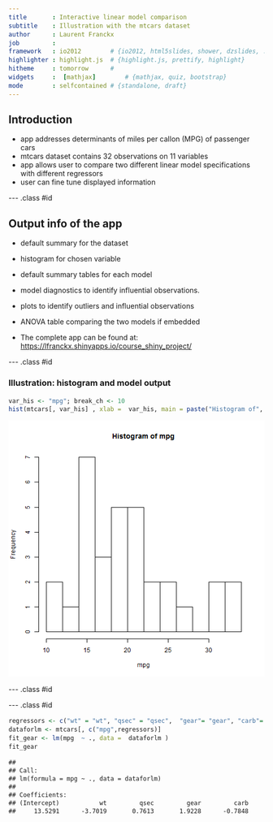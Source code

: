 ```yaml
---
title       : Interactive linear model comparison
subtitle    : Illustration with the mtcars dataset
author      : Laurent Franckx 
job         : 
framework   : io2012        # {io2012, html5slides, shower, dzslides, ...}
highlighter : highlight.js  # {highlight.js, prettify, highlight}
hitheme     : tomorrow      # 
widgets     :  [mathjax]        # {mathjax, quiz, bootstrap}
mode        : selfcontained # {standalone, draft}
---
```



## Introduction

- app addresses  determinants of  miles per callon (MPG) of passenger cars 
- mtcars dataset contains 32 observations on 11 variables
- app allows user to compare two different linear model specifications with different regressors
- user can fine tune displayed information

--- .class #id 


## Output info of the app

- default summary for the dataset

- histogram for chosen variable

- default summary tables for each model

- model diagnostics  to identify influential observations.

- plots to identify outliers and influential observations 

- ANOVA table comparing the two models if embedded 

- The complete app can be found at: https://lfranckx.shinyapps.io/course_shiny_project/

--- .class #id 


### Illustration:  histogram and model output




```r
var_his <- "mpg"; break_ch <- 10
hist(mtcars[, var_his] , xlab =  var_his, main = paste("Histogram of", var_his), breaks = break_ch)
```

![plot of chunk unnamed-chunk-1](assets/fig/unnamed-chunk-1-1.png) 

 
--- .class #id 


--- .class #id 



```r
regressors <- c("wt" = "wt", "qsec" = "qsec",  "gear"= "gear", "carb"= "carb")
dataforlm <- mtcars[, c("mpg",regressors)]
fit_gear <- lm(mpg  ~ ., data =  dataforlm )
fit_gear
```

```
## 
## Call:
## lm(formula = mpg ~ ., data = dataforlm)
## 
## Coefficients:
## (Intercept)           wt         qsec         gear         carb  
##     13.5291      -3.7019       0.7613       1.9228      -0.7848
```

